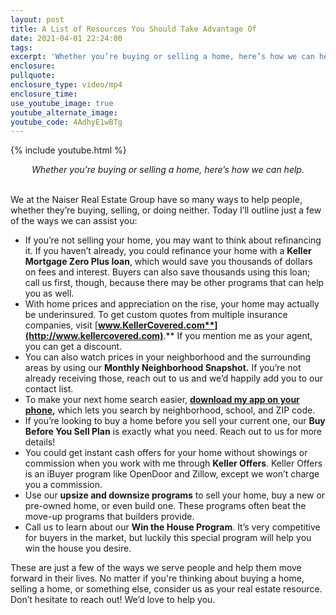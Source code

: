 ```yaml
---
layout: post
title: A List of Resources You Should Take Advantage Of
date: 2021-04-01 22:24:00
tags:
excerpt: 'Whether you’re buying or selling a home, here’s how we can help.'
enclosure:
pullquote:
enclosure_type: video/mp4
enclosure_time:
use_youtube_image: true
youtube_alternate_image:
youtube_code: 4AdhyE1wBTg
---
```

{% include youtube.html %}

<center><em>Whether you&rsquo;re buying or selling a home, here&rsquo;s how we can help.</em></center>

<center>&nbsp;</center>

We at the Naiser Real Estate Group have so many ways to help people, whether they’re buying, selling, or doing neither. Today I’ll outline just a few of the ways we can assist you:

* If you’re not selling your home, you may want to think about refinancing it. If you haven’t already, you could refinance your home with a **Keller Mortgage Zero Plus loan**, which would save you thousands of dollars on fees and interest. Buyers can also save thousands using this loan; call us first, though, because there may be other programs that can help you as well.
* With home prices and appreciation on the rise, your home may actually be underinsured. To get custom quotes from multiple insurance companies, visit [**www.KellerCovered.com**](http://www.kellercovered.com)**.** If you mention me as your agent, you can get a discount.&nbsp;
* You can also watch prices in your neighborhood and the surrounding areas by using our **Monthly Neighborhood Snapshot.** If you’re not already receiving those, reach out to us and we’d happily add you to our contact list.
* To make your next home search easier, [**download my app on your phone**](https://kw.com/download/KW15TB9I?_branch_match_id=901560592198751190)**,** which lets you search by neighborhood, school, and ZIP code.
* If you’re looking to buy a home before you sell your current one, our **Buy Before You Sell Plan** is exactly what you need. Reach out to us for more details\!
* You could get instant cash offers for your home without showings or commission when you work with me through **Keller Offers**. Keller Offers is an iBuyer program like OpenDoor and Zillow, except we won’t charge you a commission.
* Use our **upsize and downsize programs** to sell your home, buy a new or pre-owned home, or even build one. These programs often beat the move-up programs that builders provide.
* Call us to learn about our **Win the House Program**. It’s very competitive for buyers in the market, but luckily this special program will help you win the house you desire.&nbsp;

These are just a few of the ways we serve people and help them move forward in their lives. No matter if you're thinking about buying a home, selling a home, or something else, consider us as your real estate resource. Don’t hesitate to reach out\! We’d love to help you.
